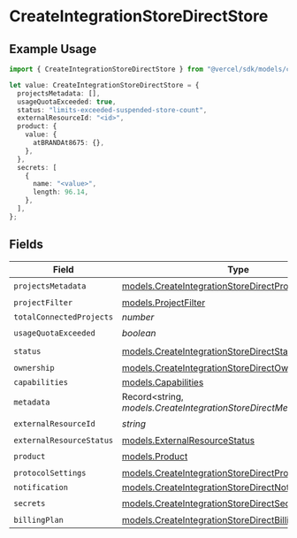 # CreateIntegrationStoreDirectStore

## Example Usage

```typescript
import { CreateIntegrationStoreDirectStore } from "@vercel/sdk/models/createintegrationstoredirectop.js";

let value: CreateIntegrationStoreDirectStore = {
  projectsMetadata: [],
  usageQuotaExceeded: true,
  status: "limits-exceeded-suspended-store-count",
  externalResourceId: "<id>",
  product: {
    value: {
      atBRANDAt8675: {},
    },
  },
  secrets: [
    {
      name: "<value>",
      length: 96.14,
    },
  ],
};
```

## Fields

| Field                                                                                                              | Type                                                                                                               | Required                                                                                                           | Description                                                                                                        |
| ------------------------------------------------------------------------------------------------------------------ | ------------------------------------------------------------------------------------------------------------------ | ------------------------------------------------------------------------------------------------------------------ | ------------------------------------------------------------------------------------------------------------------ |
| `projectsMetadata`                                                                                                 | [models.CreateIntegrationStoreDirectProjectsMetadata](../models/createintegrationstoredirectprojectsmetadata.md)[] | :heavy_check_mark:                                                                                                 | N/A                                                                                                                |
| `projectFilter`                                                                                                    | [models.ProjectFilter](../models/projectfilter.md)                                                                 | :heavy_minus_sign:                                                                                                 | N/A                                                                                                                |
| `totalConnectedProjects`                                                                                           | *number*                                                                                                           | :heavy_minus_sign:                                                                                                 | N/A                                                                                                                |
| `usageQuotaExceeded`                                                                                               | *boolean*                                                                                                          | :heavy_check_mark:                                                                                                 | N/A                                                                                                                |
| `status`                                                                                                           | [models.CreateIntegrationStoreDirectStatus](../models/createintegrationstoredirectstatus.md)                       | :heavy_check_mark:                                                                                                 | N/A                                                                                                                |
| `ownership`                                                                                                        | [models.CreateIntegrationStoreDirectOwnership](../models/createintegrationstoredirectownership.md)                 | :heavy_minus_sign:                                                                                                 | N/A                                                                                                                |
| `capabilities`                                                                                                     | [models.Capabilities](../models/capabilities.md)                                                                   | :heavy_minus_sign:                                                                                                 | N/A                                                                                                                |
| `metadata`                                                                                                         | Record<string, *models.CreateIntegrationStoreDirectMetadata*>                                                      | :heavy_minus_sign:                                                                                                 | N/A                                                                                                                |
| `externalResourceId`                                                                                               | *string*                                                                                                           | :heavy_check_mark:                                                                                                 | N/A                                                                                                                |
| `externalResourceStatus`                                                                                           | [models.ExternalResourceStatus](../models/externalresourcestatus.md)                                               | :heavy_minus_sign:                                                                                                 | N/A                                                                                                                |
| `product`                                                                                                          | [models.Product](../models/product.md)                                                                             | :heavy_check_mark:                                                                                                 | N/A                                                                                                                |
| `protocolSettings`                                                                                                 | [models.CreateIntegrationStoreDirectProtocolSettings](../models/createintegrationstoredirectprotocolsettings.md)   | :heavy_minus_sign:                                                                                                 | N/A                                                                                                                |
| `notification`                                                                                                     | [models.CreateIntegrationStoreDirectNotification](../models/createintegrationstoredirectnotification.md)           | :heavy_minus_sign:                                                                                                 | N/A                                                                                                                |
| `secrets`                                                                                                          | [models.CreateIntegrationStoreDirectSecrets](../models/createintegrationstoredirectsecrets.md)[]                   | :heavy_check_mark:                                                                                                 | N/A                                                                                                                |
| `billingPlan`                                                                                                      | [models.CreateIntegrationStoreDirectBillingPlan](../models/createintegrationstoredirectbillingplan.md)             | :heavy_minus_sign:                                                                                                 | N/A                                                                                                                |